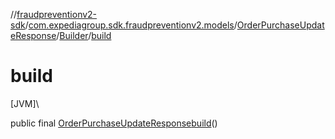 //[fraudpreventionv2-sdk](../../../../index.md)/[com.expediagroup.sdk.fraudpreventionv2.models](../../index.md)/[OrderPurchaseUpdateResponse](../index.md)/[Builder](index.md)/[build](build.md)

# build

[JVM]\

public final [OrderPurchaseUpdateResponse](../index.md)[build](build.md)()
